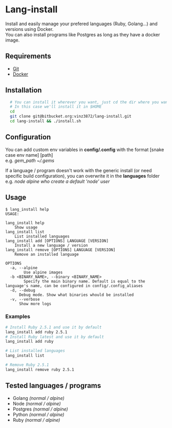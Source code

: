 Lang-install
==========

Install and easily manage your prefered languages (Ruby, Golang...) and versions using Docker.  
You can also install programs like Postgres as long as they have a docker image.


## Requirements
- [Git](https://git-scm.com/book/en/v2/Getting-Started-Installing-Git)
- [Docker](https://docs.docker.com/get-docker/)


## Installation

```bash
  # You can install it wherever you want, just cd the dir where you want to install it
  # In this case we'll install it in $HOME
  cd
  git clone git@bitbucket.org:vinz3872/lang-install.git
  cd lang-install && ./install.sh
```

## Configuration
You can add custom env variables in **config/.config** with the format [snake case env name]  [path]  
e.g. *gem_path ~/.gems*

If a language / program doesn't work with the generic install (or need specific build configuration), you can overwrite it in the **languages** folder  
e.g. *node alpine who create a default 'node' user*

## Usage

```console
$ lang_install help
USAGE:

lang_install help
    Show usage
lang_install list
    List installed languages
lang_install add [OPTIONS] LANGUAGE [VERSION]
    Install a new language / version 
lang_install remove [OPTIONS] LANGUAGE [VERSION]
    Remove an installed language

OPTIONS
  -a, --alpine
        Use alpine images
  -b <BINARY_NAME>, --binary <BINARY_NAME>
        Specify the main binary name. Default is equal to the language's name, can be configured in config/.config_aliases
  -d, --debug
      Debug mode. Show what binaries whould be installed
  -v, --verbose
      Show more logs
```

### Examples
```bash
# Install Ruby 2.5.1 and use it by default
lang_install add ruby 2.5.1
# Install Ruby latest and use it by default
lang_install add ruby

# List installed languages
lang_install list

# Remove Ruby 2.5.1
lang_install remove ruby 2.5.1
```

## Tested languages / programs
- Golang *(normal / alpine)*
- Node *(normal / alpine)*
- Postgres *(normal / alpine)*
- Python *(normal / alpine)*
- Ruby *(normal / alpine)*
